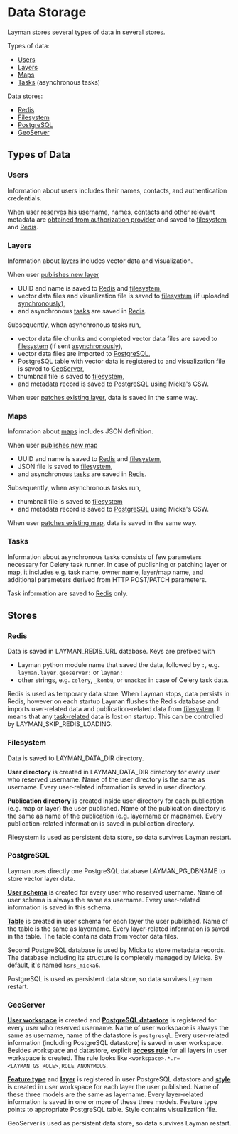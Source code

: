 # Data Storage

Layman stores several types of data in several stores.

Types of data:
- [Users](#users)
- [Layers](#layers)
- [Maps](#maps)
- [Tasks](#tasks) (asynchronous tasks)

Data stores:
- [Redis](#redis)
- [Filesystem](#filesystem)
- [PostgreSQL](#postgresql)
- [GeoServer](#geoserver)

## Types of Data

### Users
Information about users includes their names, contacts, and authentication credentials.

When user [reserves his username](rest.md#patch-current-user), names, contacts and other relevant metadata are [obtained from authorization provider](oauth2/index.md#fetch-user-related-metadata) and saved to [filesystem](#filesystem) and [Redis](#redis).

### Layers
Information about [layers](models.md#layer) includes vector data and visualization.

When user [publishes new layer](rest.md#post-layers)
- UUID and name is saved to [Redis](#redis) and [filesystem](#filesystem),
- vector data files and visualization file is saved to [filesystem](#filesystem) (if uploaded [synchronously](async-file-upload.md)),
- and asynchronous [tasks](#tasks) are saved in [Redis](#redis).

Subsequently, when asynchronous tasks run,
- vector data file chunks and completed vector data files are saved to [filesystem](#filesystem) (if sent [asynchronously](async-file-upload.md)),
- vector data files are imported to [PostgreSQL](#postgresql),
- PostgreSQL table with vector data is registered to and visualization file is saved to [GeoServer](#geoserver),
- thumbnail file is saved to [filesystem](#filesystem),
- and metadata record is saved to [PostgreSQL](#postgresql) using Micka's CSW.

When user [patches existing layer](rest.md#patch-layer), data is saved in the same way.

### Maps
Information about [maps](models.md#map) includes JSON definition.

When user [publishes new map](rest.md#post-maps)
- UUID and name is saved to [Redis](#redis) and [filesystem](#filesystem),
- JSON file is saved to [filesystem](#filesystem),
- and asynchronous [tasks](#tasks) are saved in [Redis](#redis).

Subsequently, when asynchronous tasks run,
- thumbnail file is saved to [filesystem](#filesystem)
- and metadata record is saved to [PostgreSQL](#postgresql) using Micka's CSW.

When user [patches existing map](rest.md#patch-map), data is saved in the same way.

### Tasks
Information about asynchronous tasks consists of few parameters necessary for Celery task runner. In case of publishing or patching layer or map, it includes e.g. task name, owner name, layer/map name, and additional parameters derived from HTTP POST/PATCH parameters.

Task information are saved to [Redis](#redis) only.

## Stores
### Redis
Data is saved in LAYMAN_REDIS_URL database. Keys are prefixed with
- Layman python module name that saved the data, followed by `:`, e.g. `layman.layer.geoserver:` or `layman:`
- other strings, e.g. `celery`, `_kombu`, or `unacked` in case of Celery task data.

Redis is used as temporary data store. When Layman stops, data persists in Redis, however on each startup Layman flushes the Redis database and imports user-related data and publication-related data from [filesystem](#filesystem). It means that any [task-related](#tasks) data is lost on startup. This can be controlled by LAYMAN_SKIP_REDIS_LOADING.

### Filesystem
Data is saved to LAYMAN_DATA_DIR directory.

**User directory** is created in LAYMAN_DATA_DIR directory for every user who reserved username. Name of the user directory is the same as username. Every user-related information is saved in user directory.

**Publication directory** is created inside user directory for each publication (e.g. map or layer) the user published. Name of the publication directory is the same as name of the publication (e.g. layername or mapname). Every publication-related information is saved in publication directory.

Filesystem is used as persistent data store, so data survives Layman restart.
 
### PostgreSQL
Layman uses directly one PostgreSQL database LAYMAN_PG_DBNAME to store vector layer data.

**[User schema](https://www.postgresql.org/docs/9.1/ddl-schemas.html)** is created for every user who reserved username. Name of user schema is always the same as username. Every user-related information is saved in this schema.

**[Table](https://www.postgresql.org/docs/9.1/sql-createtable.html)** is created in user schema for each layer the user published. Name of the table is the same as layername. Every layer-related information is saved in tha table. The table contains data from vector data files.

Second PostgreSQL database is used by Micka to store metadata records. The database including its structure is completely managed by Micka. By default, it's named `hsrs_micka6`.

PostgreSQL is used as persistent data store, so data survives Layman restart.

### GeoServer
**[User workspace](https://docs.geoserver.org/stable/en/user/data/webadmin/workspaces.html)** is created and **[PostgreSQL datastore](https://docs.geoserver.org/latest/en/user/data/app-schema/data-stores.html#postgis)** is registered for every user who reserved username. Name of user workspace is always the same as username, name of the datastore is `postgresql`. Every user-related information (including PostgreSQL datastore) is saved in user workspace. Besides workspace and datastore, explicit **[access rule](https://docs.geoserver.org/stable/en/user/security/layer.html)** for all layers in user workspace is created. The rule looks like `<workspace>.*.r=<LAYMAN_GS_ROLE>,ROLE_ANONYMOUS`.
 
**[Feature type](https://docs.geoserver.org/stable/en/user/rest/api/featuretypes.html)** and **[layer](https://docs.geoserver.org/stable/en/user/data/webadmin/layers.html)** is registered in user PostgreSQL datastore and **[style](https://docs.geoserver.org/latest/en/user/styling/webadmin/index.html)** is created in user workspace for each layer the user published. Name of these three models are the same as layername. Every layer-related information is saved in one or more of these three models. Feature type points to appropriate PostgreSQL table. Style contains visualization file.

GeoServer is used as persistent data store, so data survives Layman restart.
